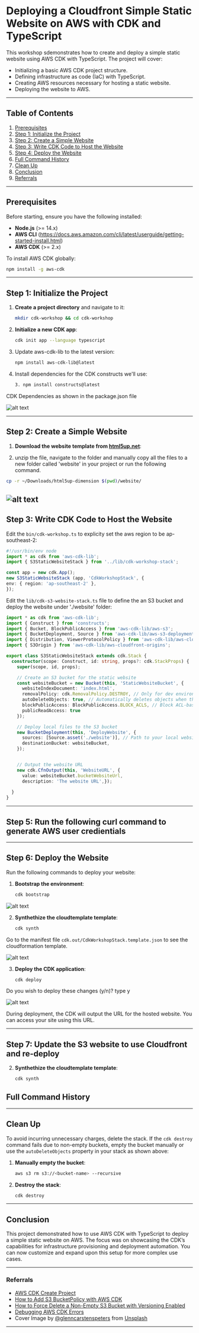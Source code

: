 # Deploying a Cloudfront Simple Static Website on AWS with CDK and TypeScript

This workshop sdemonstrates how to create and deploy a simple static website using AWS CDK with TypeScript. The project will cover:

- Initializing a basic AWS CDK project structure.
- Defining infrastructure as code (IaC) with TypeScript.
- Creating AWS resources necessary for hosting a static website.
- Deploying the website to AWS.


---

## Table of Contents

1. [Prerequisites](#prerequisites)
2. [Step 1: Initialize the Project](#step-1-initialize-the-project)
3. [Step 2: Create a Simple Website](#step-2-create-a-simple-website)
4. [Step 3: Write CDK Code to Host the Website](#step-3-write-cdk-code-to-host-the-website)
5. [Step 4: Deploy the Website](#step-4-deploy-the-website)
6. [Full Command History](#full-command-history)
7. [Clean Up](#clean-up)
8. [Conclusion](#conclusion)
9. [Referrals](#referrals)

---

## Prerequisites

Before starting, ensure you have the following installed:

- **Node.js** (>= 14.x)
- **AWS CLI** (https://docs.aws.amazon.com/cli/latest/userguide/getting-started-install.html)
- **AWS CDK** (>= 2.x)

To install AWS CDK globally:

```bash
npm install -g aws-cdk
```

---

## Step 1: Initialize the Project

1. **Create a project directory** and navigate to it:

   ```bash
   mkdir cdk-workshop && cd cdk-workshop
   ```

2. **Initialize a new CDK app**:

   ```bash
   cdk init app --language typescript
   ```

3. Update aws-cdk-lib to the latest version:


   ```bash
   npm install aws-cdk-lib@latest
   ```

4. Install dependencies for the CDK constructs we'll use:

   ```bash
   3. npm install constructs@latest
   ```

CDK Dependencies as shown in the package.json file

![alt text](image.png)

---

## Step 2: Create a Simple Website

1. **Download the website template from [html5up.net](https://html5up.net/dimension/download)**:

2. unzip the file, navigate to the folder and manually copy all the files to a new folder called 'website' in your project or run the following command.

```bash
cp -r ~/Downloads/html5up-dimension $(pwd)/website/
```
![alt text](image-1.png)
---

## Step 3: Write CDK Code to Host the Website

Edit the `bin/cdk-workshop.ts` to explicity set the aws region to be ap-southeast-2:

```typescript
#!/usr/bin/env node
import * as cdk from 'aws-cdk-lib';
import { S3StaticWebsiteStack } from '../lib/cdk-workshop-stack';

const app = new cdk.App();
new S3StaticWebsiteStack (app, 'CdkWorkshopStack', {
env: { region: 'ap-southeast-2' },
});
```

Edit the `lib/cdk-s3-website-stack.ts` file to define the an S3 bucket and deploy the website under './website' folder:

```typescript
import * as cdk from 'aws-cdk-lib';
import { Construct } from 'constructs';
import { Bucket, BlockPublicAccess } from 'aws-cdk-lib/aws-s3';
import { BucketDeployment, Source } from 'aws-cdk-lib/aws-s3-deployment';
import { Distribution, ViewerProtocolPolicy } from 'aws-cdk-lib/aws-cloudfront';
import { S3Origin } from 'aws-cdk-lib/aws-cloudfront-origins';

export class S3StaticWebsiteStack extends cdk.Stack {
  constructor(scope: Construct, id: string, props?: cdk.StackProps) {
    super(scope, id, props);

    // Create an S3 bucket for the static website
    const websiteBucket = new Bucket(this, 'StaticWebsiteBucket', {
      websiteIndexDocument: 'index.html',
      removalPolicy: cdk.RemovalPolicy.DESTROY, // Only for dev environments, not recommended for prod
      autoDeleteObjects: true, // Automatically deletes objects when the bucket is destroyed (for dev environments)
      blockPublicAccess: BlockPublicAccess.BLOCK_ACLS, // Block ACL-based public access
      publicReadAccess: true
    });

    // Deploy local files to the S3 bucket
    new BucketDeployment(this, 'DeployWebsite', {
      sources: [Source.asset('./website')], // Path to your local website files
      destinationBucket: websiteBucket,
    });


    // Output the website URL
    new cdk.CfnOutput(this, 'WebsiteURL', {
      value: websiteBucket.bucketWebsiteUrl,
      description: 'The website URL',});
      
  }
}
```

---

## Step 5: Run the following curl command to generate AWS user credientials




---

## Step 6: Deploy the Website

Run the following commands to deploy your website:

1. **Bootstrap the environment**:

   ```bash
   cdk bootstrap
   ```

![alt text](image-2.png)

2. **Synthethize the cloudtemplate template**:

   ```bash
   cdk synth
   ```

Go to the manifest file `cdk.out/CdkWorkshopStack.template.json` to see the cloudformation template.

![alt text](image-3.png)

3. **Deploy the CDK application**:

   ```bash
   cdk deploy
   ```
Do you wish to deploy these changes (y/n)? type y

![alt text](image-4.png)

During deployment, the CDK will output the URL for the hosted website. You can access your site using this URL.

---

## Step 7: Update the S3 website to use Cloudfront and re-deploy

2. **Synthethize the cloudtemplate template**:

   ```bash
   cdk synth
   ```


## Full Command History


---

## Clean Up

To avoid incurring unnecessary charges, delete the stack. If the `cdk destroy` command fails due to non-empty buckets, empty the bucket manually or use the `autoDeleteObjects` property in your stack as shown above:

1. **Manually empty the bucket**:

   ```bash
   aws s3 rm s3://<bucket-name> --recursive
   ```

2. **Destroy the stack**:

   ```bash
   cdk destroy
   ```

---

## Conclusion

This project demonstrated how to use AWS CDK with TypeScript to deploy a simple static website on AWS. The focus was on showcasing the CDK’s capabilities for infrastructure provisioning and deployment automation. You can now customize and expand upon this setup for more complex use cases.

---

<a name="referrals"></a>

### Referrals

- [AWS CDK Create Project](https://cdkworkshop.com/20-typescript/20-create-project/500-deploy.html)
- [How to Add S3 BucketPolicy with AWS CDK](https://stackoverflow.com/questions/60310575/how-to-add-s3-bucketpolicy-with-aws-cdk)
- [How to Force Delete a Non-Empty S3 Bucket with Versioning Enabled](https://stackoverflow.com/questions/62694166/how-to-force-delete-a-non-empty-s3-bucket-with-versioning-enabled)
- [Debugging AWS CDK Errors](https://debugthis.dev/cdk/2020-07-08-aws-cdk-errors/)
- Cover Image by [@glenncarstenspeters](https://unsplash.com/@glenncarstenspeters) from [Unsplash](https://unsplash.com/photos/person-using-macbook-pro-npxXWgQ33ZQ)

---